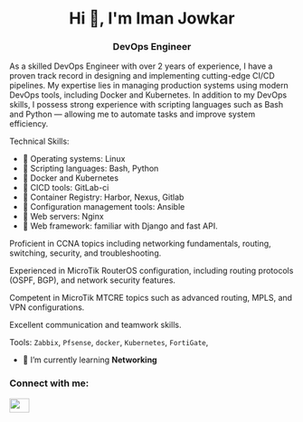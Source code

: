 <h1 align="center">Hi 👋, I'm Iman Jowkar</h1>
<h3 align="center">DevOps Engineer</h3>

<p align="left">As a skilled DevOps Engineer with over 2 years of experience, I have a proven track record in designing and implementing cutting-edge CI/CD pipelines. My expertise lies in managing production systems using modern DevOps tools, including Docker and Kubernetes. In addition to my DevOps skills, I possess strong experience with scripting languages such as Bash and Python — allowing me to automate tasks and improve system efficiency. </p>


Technical Skills:

- 🌱 Operating systems: Linux
- 🌱 Scripting languages: Bash, Python
- 🌱 Docker and Kubernetes
- 🌱 CICD tools: GitLab-ci
- 🌱 Container Registry: Harbor, Nexus, Gitlab
- 🌱 Configuration management tools: Ansible
- 🌱 Web servers:  Nginx
- 🌱 Web framework: familiar with Django and fast API.

Proficient in CCNA topics including networking fundamentals, routing, switching, security, and troubleshooting.

Experienced in MicroTik RouterOS configuration, including routing protocols (OSPF, BGP), and network security features.

Competent in MicroTik MTCRE topics such as advanced routing, MPLS, and VPN configurations.

Excellent communication and teamwork skills.

Tools:
`Zabbix`, `Pfsense`, `docker`, `Kubernetes`, `FortiGate`, 


- 🌱 I’m currently learning **Networking**

<h3 align="left">Connect with me:</h3>
<p align="left">
<a href="https://www.linkedin.com/in/imanjowkar99/" target="blank"><img align="center" src="https://raw.githubusercontent.com/rahuldkjain/github-profile-readme-generator/master/src/images/icons/Social/linked-in-alt.svg" height="25" width="35" /></a>
